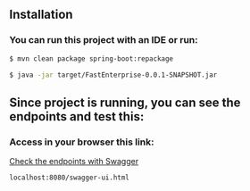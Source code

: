 ## Installation

### You can run this project with an IDE or run:
```bash
$ mvn clean package spring-boot:repackage
```


```bash
$ java -jar target/FastEnterprise-0.0.1-SNAPSHOT.jar
```

## Since project is running, you can see the endpoints and test this:

### Access in your browser this link:


[Check the endpoints with Swagger](localhost:8080/swagger-ui.html "Swagger Open API")

```or copy the link 
localhost:8080/swagger-ui.html 
```







